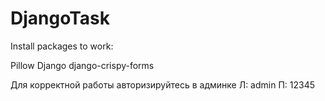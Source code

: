 # DjangoTask
Install packages to work:

Pillow
Django
django-crispy-forms

Для корректной работы авторизируйтесь в админке
Л: admin
П: 12345
